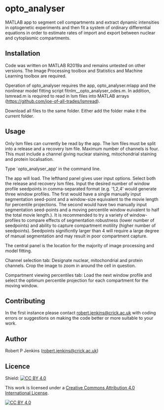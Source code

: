 # opto_analyser
MATLAB app to segment cell compartments and extract dynamic intensities in optogenetic experiments and then fit a system of ordinary differential equations in order to estimate rates of import and export between nuclear and cytoplasmic compartments.

## Installation
Code was written on MATLAB R2019a and remains untested on other versions. The Image Processing toolbox and Statistics and Machine Learning toolbox are required.

Operation of opto_analyser requires the app, opto_analyser.mlapp and the nonlinear model fitting script fitnlm__opto_analyser_odes.m. In addition, lsmread.m is required to read in lsm files into MATLAB arrays (https://github.com/joe-of-all-trades/lsmread).

Download all files to the same folder. Either add the folder make it the current folder. 

## Usage
Only lsm files can currently be read by the app. The lsm files must be split into a release and a recovery lsm file. Maximum number of channels is four. This must include a channel giving nuclear staining, mitochondrial staining and protein localisation. 

Type `opto_analyser_app' in the command line.

The app will load. The lefthand panel gives user input options. Select both the release and recovery lsm files. Input the desired number of window profile seedpoints in comma-separated format (e.g. '1,2,4' would generate three window profiles. The first would have a single manually input segmentation seed-point and a window-size equivalent to the movie length for percentile projections. The second would have two manually input segmentation seed-points and a moving percentile window euivalent to half the total movie length.). It is recommended to try a variety of window-profiles to compare effects of segmentation robustness (lower number of seedpoints) and ability to capture compartment motility (higher number of seedpoints). Seedpoints significntly larger than 4 will require a large degree of manual segmentation and may result in poor compartment capture.

The central panel is the location for the majority of image processing and model fitting.

Channel selection tab: Designate nuclear, mitochondrial and protein channels. Crop the image to zoom in around the cell in question. 

Compartment viewing percentiles tab: Load the next window profile and select the optimum percentile projection for each compartment for the moving window.

## Contributing

In the first instance please contact robert.jenkins@crick.ac.uk with coding errors or suggestions on making the code better or more suitable to your work.

## Author

Robert P Jenkins (robert.jenkins@crick.ac.uk)

## Licence 

Shield: [![CC BY 4.0][cc-by-shield]][cc-by]

This work is licensed under a
[Creative Commons Attribution 4.0 International License][cc-by].

[![CC BY 4.0][cc-by-image]][cc-by]

[cc-by]: http://creativecommons.org/licenses/by/4.0/
[cc-by-image]: https://i.creativecommons.org/l/by/4.0/88x31.png
[cc-by-shield]: https://img.shields.io/badge/License-CC%20BY%204.0-lightgrey.svg
